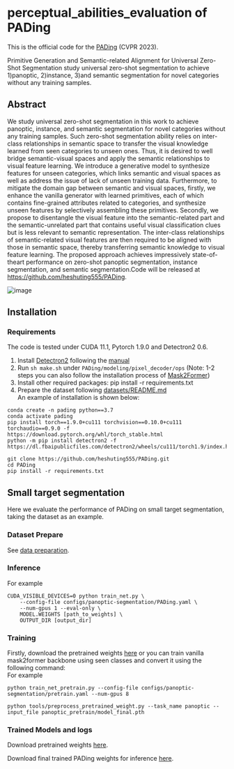 # perceptual_abilities_evaluation of PADing
This is the official code for the [PADing](https://openaccess.thecvf.com/content/CVPR2023/papers/He_Primitive_Generation_and_Semantic-Related_Alignment_for_Universal_Zero-Shot_Segmentation_CVPR_2023_paper.pdf) (CVPR 2023).  

Primitive Generation and Semantic-related Alignment for Universal Zero-Shot Segmentation study universal zero-shot segmentation to achieve 1)panoptic, 2)instance, 3)and semantic segmentation for novel categories without any training samples.  
## Abstract
We study universal zero-shot segmentation in this work to achieve panoptic, instance, and semantic segmentation for novel categories without any training samples. Such zero-shot segmentation ability relies on inter-class relationships in semantic space to transfer the visual knowledge learned from seen categories to unseen ones. Thus, it is desired to well bridge semantic-visual spaces and apply the semantic relationships to visual feature learning. We introduce a generative model to synthesize features for unseen categories, which links semantic and visual spaces as well as address the issue of lack of unseen training data. Furthermore, to mitigate the domain gap between semantic and visual spaces, firstly, we enhance the vanilla generator with learned primitives, each of which contains fine-grained attributes related to categories, and synthesize unseen features by selectively assembling these primitives. Secondly, we propose to disentangle the visual feature into the semantic-related part and the semantic-unrelated part that contains useful visual classification clues but is less relevant to semantic representation. The inter-class relationships of semantic-related visual features are then required to be aligned with those in semantic space, thereby transferring semantic knowledge to visual feature learning. The proposed approach achieves impressively state-of-theart performance on zero-shot panoptic segmentation, instance segmentation, and semantic segmentation.Code will be released at https://github.com/heshuting555/PADing.

![image](https://github.com/heshuting555/PADing/blob/main/imgs/framework.png)
## Installation
### Requirements
The code is tested under CUDA 11.1, Pytorch 1.9.0 and Detectron2 0.6.   
1. Install [Detectron2](https://github.com/facebookresearch/detectron2) following the [manual](https://detectron2.readthedocs.io/en/latest/)  
2. Run `sh make.sh` under `PADing/modeling/pixel_decoder/ops` (Note: 1-2 steps you can also follow the installation process of [Mask2Former](https://github.com/facebookresearch/Mask2Former))  
3. Install other required packages: pip install -r requirements.txt  
4. Prepare the dataset following [datasets/README.md](https://github.com/heshuting555/PADing/blob/main/datasets/README.md)  
An example of installation is shown below:  
```
conda create -n pading python==3.7  
conda activate pading  
pip install torch==1.9.0+cu111 torchvision==0.10.0+cu111 torchaudio==0.9.0 -f https://download.pytorch.org/whl/torch_stable.html  
python -m pip install detectron2 -f https://dl.fbaipublicfiles.com/detectron2/wheels/cu111/torch1.9/index.html  

git clone https://github.com/heshuting555/PADing.git 
cd PADing  
pip install -r requirements.txt  
```  
## Small target segmentation
Here we evaluate the performance of PADing on small target segmentation, taking the dataset as an example.  
### Dataset Prepare
See [data preparation](https://github.com/heshuting555/PADing/blob/main/datasets/README.md).  
### Inference
For example  
```  
CUDA_VISIBLE_DEVICES=0 python train_net.py \
    --config-file configs/panoptic-segmentation/PADing.yaml \
    --num-gpus 1 --eval-only \
    MODEL.WEIGHTS [path_to_weights] \
    OUTPUT_DIR [output_dir]  
```  
### Training  
Firstly, download the pretrained weights [here](https://drive.google.com/drive/folders/1ynhW1vc_KpLQC_O1MrSuRt4dn8ZYTwa4?usp=sharing) or you can train vanilla mask2former backbone using seen classes and convert it using the following command:   
For example  
```  
python train_net_pretrain.py --config-file configs/panoptic-segmentation/pretrain.yaml --num-gpus 8

python tools/preprocess_pretrained_weight.py --task_name panoptic --input_file panoptic_pretrain/model_final.pth  
```
### Trained Models and logs
Download pretrained weights [here](https://drive.google.com/drive/folders/1ynhW1vc_KpLQC_O1MrSuRt4dn8ZYTwa4?usp=sharing).

Download final trained PADing weights for inference [here](https://drive.google.com/drive/folders/1ynhW1vc_KpLQC_O1MrSuRt4dn8ZYTwa4?usp=sharing).
